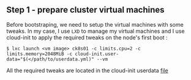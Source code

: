 ## Step 1 - prepare cluster virtual machines

Before bootstraping, we need to setup the virtual machines with some tweaks. In my case, I use `LXD` to manage my virtual machines and I use cloud-init to apply the required tweaks on the node's first boot :

```shell
$ lxc launch <vm image> ck8s01 -c limits.cpu=2 -c limits.memory=2048MiB -c cloud-init.user-data="$(</path/to/userdata.yml)" --vm
```

All the required tweaks are located in the cloud-init userdata [file](userdata.yml)

